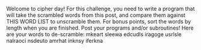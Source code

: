 Welcome to cipher day!
For this challenge, you need to write a program that will take the scrambled words from this post, and compare them against THIS WORD LIST to unscramble them. For bonus points, sort the words by length when you are finished. Post your programs and/or subroutines!
Here are your words to de-scramble:
mkeart
sleewa
edcudls
iragoge
usrlsle
nalraoci
nsdeuto
amrhat
inknsy
iferkna
